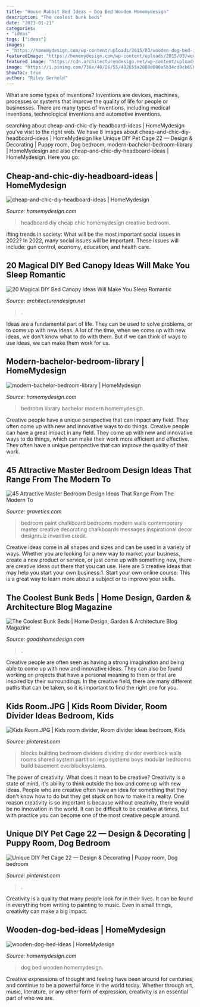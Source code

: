```yaml
---
title: "House Rabbit Bed Ideas ~ Dog Bed Wooden Homemydesign"
description: "The coolest bunk beds"
date: "2023-01-21"
categories:
- "ideas"
tags: ["ideas"]
images:
- "https://homemydesign.com/wp-content/uploads/2015/03/wooden-dog-bed-ideas.jpg"
featuredImage: "https://homemydesign.com/wp-content/uploads/2015/03/wooden-dog-bed-ideas.jpg"
featured_image: "https://cdn.architecturendesign.net/wp-content/uploads/2015/07/AD-DIY-Bed-Canopy-19.jpg"
image: "https://i.pinimg.com/736x/40/26/55/402655a2880d080a5b34cd9cb6564db5--dividing-wall-dividing-kids-bedroom.jpg"
ShowToc: true
author: "Riley Gerhold"
---
```



What are some types of inventions?
Inventions are devices, machines, processes or systems that improve the quality of life for people or businesses. There are many types of inventions, including medical inventions, technological inventions and automotive inventions.

	

		
searching about cheap-and-chic-diy-headboard-ideas | HomeMydesign you've visit to the right web. We have 8 Images about cheap-and-chic-diy-headboard-ideas | HomeMydesign like Unique DIY Pet Cage 22 — Design &amp; Decorating | Puppy room, Dog bedroom, modern-bachelor-bedroom-library | HomeMydesign and also cheap-and-chic-diy-headboard-ideas | HomeMydesign. Here you go:
		
    
## Cheap-and-chic-diy-headboard-ideas | HomeMydesign

<img loading=lazy src="https://homemydesign.com/wp-content/uploads/2014/06/cheap-and-chic-diy-headboard-ideas.jpg" onerror="this.onerror=null;this.src='https://tse3.mm.bing.net/th?id=OIP.pB0S3GJDf2xR-sDTMhRxYwHaJ4&amp;pid=15.1';" alt="cheap-and-chic-diy-headboard-ideas | HomeMydesign">

_Source: homemydesign.com_

>headboard diy cheap chic homemydesign creative bedroom. 

	

ifting trends in society: What will be the most important social issues in 2022?
In 2022, many social issues will be important. These Issues will include: gun control, economy, education, and health care.

    
## 20 Magical DIY Bed Canopy Ideas Will Make You Sleep Romantic

<img loading=lazy src="https://cdn.architecturendesign.net/wp-content/uploads/2015/07/AD-DIY-Bed-Canopy-19.jpg" onerror="this.onerror=null;this.src='https://tse4.mm.bing.net/th?id=OIP.QE43WWZD6XzXMSssyA6VOQHaLD&amp;pid=15.1';" alt="20 Magical DIY Bed Canopy Ideas Will Make You Sleep Romantic">

_Source: architecturendesign.net_

>. 

	

Ideas are a fundamental part of life. They can be used to solve problems, or to come up with new ideas. A lot of the time, when we come up with new ideas, we don't know what to do with them. But if we can think of ways to use ideas, we can make them work for us.

    
## Modern-bachelor-bedroom-library | HomeMydesign

<img loading=lazy src="https://homemydesign.com/wp-content/uploads/2014/07/modern-bachelor-bedroom-library.jpg" onerror="this.onerror=null;this.src='https://tse1.mm.bing.net/th?id=OIP.KosIbbKkPNqKLwUPj4qtdwHaLH&amp;pid=15.1';" alt="modern-bachelor-bedroom-library | HomeMydesign">

_Source: homemydesign.com_

>bedroom library bachelor modern homemydesign. 

	

Creative people have a unique perspective that can impact any field. They often come up with new and innovative ways to do things.
Creative people can have a great impact in any field. They come up with new and innovative ways to do things, which can make their work more efficient and effective. They often have a unique perspective that can improve the quality of their work.

    
## 45 Attractive Master Bedroom Design Ideas That Range From The Modern To

<img loading=lazy src="https://www.gravetics.com/wp-content/uploads/2017/08/Mirrored-Chalkboard.jpg" onerror="this.onerror=null;this.src='https://tse2.mm.bing.net/th?id=OIP.en_VHd-0Z9fxZX7Rt9FG4AHaLH&amp;pid=15.1';" alt="45 Attractive Master Bedroom Design Ideas That Range From The Modern To">

_Source: gravetics.com_

>bedroom paint chalkboard bedrooms modern walls contemporary master creative decorating chalkboards messages inspirational decor designrulz inventive credit. 

	

Creative ideas come in all shapes and sizes and can be used in a variety of ways. Whether you are looking for a new way to market your business, create a new product or service, or just come up with something new, there are creative ideas out there that you can use. Here are 5 creative ideas that may help you start your own business:1. Start your own online course: This is a great way to learn more about a subject or to improve your skills.

    
## The Coolest Bunk Beds | Home Design, Garden &amp; Architecture Blog Magazine

<img loading=lazy src="https://www.goodshomedesign.com/wp-content/uploads/2020/01/CoolestBunkBed-18.jpg" onerror="this.onerror=null;this.src='https://tse1.mm.bing.net/th?id=OIP.EKJNL3DslJhHiKHcNarlQQHaNK&amp;pid=15.1';" alt="The Coolest Bunk Beds | Home Design, Garden &amp; Architecture Blog Magazine">

_Source: goodshomedesign.com_

>. 

	

Creative people are often seen as having a strong imagination and being able to come up with new and innovative ideas. They can also be found working on projects that have a personal meaning to them or that are inspired by their surroundings. In the creative field, there are many different paths that can be taken, so it is important to find the right one for you.

    
## Kids Room.JPG | Kids Room Divider, Room Divider Ideas Bedroom, Kids

<img loading=lazy src="https://i.pinimg.com/736x/40/26/55/402655a2880d080a5b34cd9cb6564db5--dividing-wall-dividing-kids-bedroom.jpg" onerror="this.onerror=null;this.src='https://tse1.mm.bing.net/th?id=OIP.g3zbQWQMyHPU8RqGn_w4SAHaJ3&amp;pid=15.1';" alt="Kids Room.JPG | Kids room divider, Room divider ideas bedroom, Kids">

_Source: pinterest.com_

>blocks building bedroom dividers dividing divider everblock walls rooms shared system partition lego systems boys modular bedrooms build basement everblocksystems. 

	

The power of creativity: What does it mean to be creative?
Creativity is a state of mind, it's ability to think outside the box and come up with new ideas. People who are creative often have an idea for something that they don't know how to do but they get stuck on how to make it a reality. One reason creativity is so important is because without creativity, there would be no innovation in the world. It can be difficult to be creative at times, but with practice you can become one of the most creative people around.

    
## Unique DIY Pet Cage 22 — Design &amp; Decorating | Puppy Room, Dog Bedroom

<img loading=lazy src="https://i.pinimg.com/736x/5c/38/9e/5c389e858dcd712d9c7169cb32c78f44.jpg" onerror="this.onerror=null;this.src='https://tse3.mm.bing.net/th?id=OIP.4AN0FBWxhJqSTm1tpaaKRQHaJ3&amp;pid=15.1';" alt="Unique DIY Pet Cage 22 — Design &amp; Decorating | Puppy room, Dog bedroom">

_Source: pinterest.com_

>. 

	

Creativity is a quality that many people look for in their lives. It can be found in everything from writing to painting to music. Even in small things, creativity can make a big impact.

    
## Wooden-dog-bed-ideas | HomeMydesign

<img loading=lazy src="https://homemydesign.com/wp-content/uploads/2015/03/wooden-dog-bed-ideas.jpg" onerror="this.onerror=null;this.src='https://tse4.mm.bing.net/th?id=OIP.XtTgMkvMMKrBZmpu4nEQ4gHaK_&amp;pid=15.1';" alt="wooden-dog-bed-ideas | HomeMydesign">

_Source: homemydesign.com_

>dog bed wooden homemydesign. 

	

Creative expressions of thought and feeling have been around for centuries, and continue to be a powerful force in the world today. Whether through art, music, literature, or any other form of expression, creativity is an essential part of who we are.

